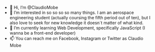 - 👋 Hi, I’m @ClaudioMobe
- 👀 I’m interested in so so so so many things. I am an aerospace engineering student (actually coursing the fifth period out of ten), but I also love to seek for new knowledge it doesn´t matter of what kind.
- 🌱 I’m currently learning Web Development, specifically JavaScript (I wanna be a front-end developer)
- 📫 You can reach me on Facebook, Instagram or Twitter as Claudio Mobe

<!---
ClaudioMobe/ClaudioMobe is a ✨ special ✨ repository because its `README.md` (this file) appears on your GitHub profile.
You can click the Preview link to take a look at your changes.
--->
